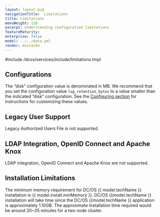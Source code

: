 ```yaml
---
layout: layout.pug
navigationTitle:  Limitations
title: Limitations
menuWeight: 110
excerpt: Understanding configuration limitations
featureMaturity:
enterprise: false
model: ../../data.yml
render: mustache
---
```


#include /dcos/services/include/limitations.tmpl

## Configurations

The “disk” configuration value is denominated in MB. We recommend that you set the configuration value `log_retention_bytes` to a value smaller than the indicated “disk” configuration. See the [Configuring section](../install) for instructions for customizing these values.

## Legacy User Support

Legacy Authorized Users File is not supported.

## LDAP Integration, OpenID Connect and Apache Knox

LDAP integration, OpenID Connect and Apache Knox are not supported.


## Installation Limitations

The minimum memory requirement for DC/OS {{ model.techName }} installation is {{ model.install.minMemory }}. DC/OS {{model.techName }} installation will take time since the DC/OS {{model.techName }} application is approximately 1.10GB. The approximate installation time required would be around 20~25 minutes for a two node cluster.
